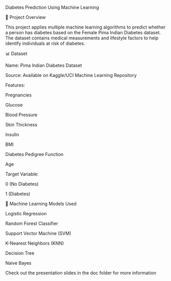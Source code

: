 Diabetes Prediction Using Machine Learning

📌 Project Overview

This project applies multiple machine learning algorithms to predict whether a person has diabetes based on the Female Pima Indian Diabetes dataset. The dataset contains medical measurements and lifestyle factors to help identify individuals at risk of diabetes.

📊 Dataset

Name: Pima Indian Diabetes Dataset

Source: Available on Kaggle/UCI Machine Learning Repository

Features:

Pregnancies

Glucose

Blood Pressure

Skin Thickness

Insulin

BMI

Diabetes Pedigree Function

Age

Target Variable:

0 (No Diabetes)

1 (Diabetes)

🚀 Machine Learning Models Used

Logistic Regression

Random Forest Classifier

Support Vector Machine (SVM)

K-Nearest Neighbors (KNN)

Decision Tree

Naive Bayes

Check out the presentation slides in the doc folder for more information
